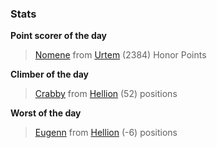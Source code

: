 

### Stats

**Point scorer of the day**
>[Nomene](/#/character/Urtem/458596) from [Urtem](/#/ranking/Urtem)  (2384) Honor Points


**Climber of the day**
>[Crabby](/#/character/Hellion/223676) from [Hellion](/#/ranking/Hellion)  (52) positions


**Worst of the day**
>[Eugenn](/#/character/Hellion/223597) from [Hellion](/#/ranking/Hellion)  (-6) positions


